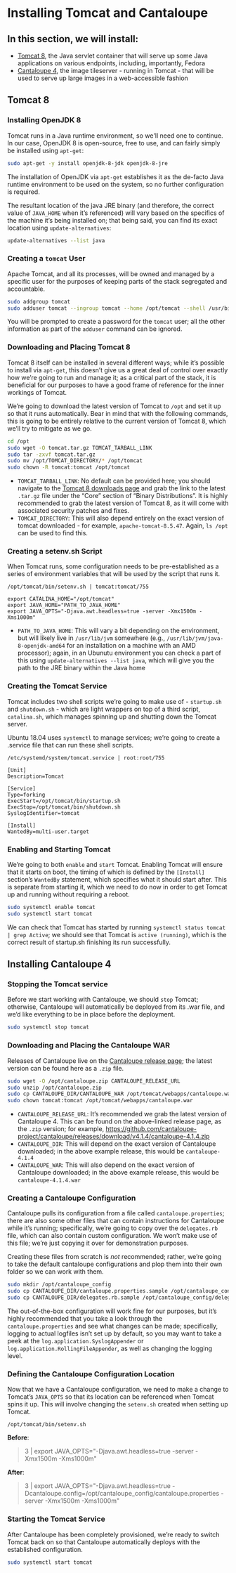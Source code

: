# Installing Tomcat and Cantaloupe

## In this section, we will install:
- [Tomcat 8](https://tomcat.apache.org/download-80.cgi), the Java servlet container that will serve up some Java applications on various endpoints, including, importantly, Fedora
- [Cantaloupe 4](https://cantaloupe-project.github.io/), the image tileserver - running in Tomcat - that will be used to serve up large images in a web-accessible fashion

## Tomcat 8

### Installing OpenJDK 8

Tomcat runs in a Java runtime environment, so we'll need one to continue. In our case, OpenJDK 8 is open-source, free to use, and can fairly simply be installed using `apt-get`:

```bash
sudo apt-get -y install openjdk-8-jdk openjdk-8-jre
```

The installation of OpenJDK via `apt-get` establishes it as the de-facto Java runtime environment to be used on the system, so no further configuration is required.

The resultant location of the java JRE binary (and therefore, the correct value of `JAVA_HOME` when it’s referenced) will vary based on the specifics of the machine it’s being installed on; that being said, you can find its exact location using `update-alternatives`:

```bash
update-alternatives --list java
```

### Creating a `tomcat` User

Apache Tomcat, and all its processes, will be owned and managed by a specific user for the purposes of keeping parts of the stack segregated and accountable.

```bash
sudo addgroup tomcat
sudo adduser tomcat --ingroup tomcat --home /opt/tomcat --shell /usr/bin
```

You will be prompted to create a password for the `tomcat` user; all the other information as part of the `adduser` command can be ignored.

### Downloading and Placing Tomcat 8

Tomcat 8 itself can be installed in several different ways; while it’s possible to install via `apt-get`, this doesn’t give us a great deal of control over exactly how we’re going to run and manage it; as a critical part of the stack, it is beneficial for our purposes to have a good frame of reference for the inner workings of Tomcat.

We’re going to download the latest version of Tomcat to `/opt` and set it up so that it runs automatically. Bear in mind that with the following commands, this is going to be entirely relative to the current version of Tomcat 8, which we’ll try to mitigate as we go.

```bash
cd /opt
sudo wget -O tomcat.tar.gz TOMCAT_TARBALL_LINK
sudo tar -zxvf tomcat.tar.gz
sudo mv /opt/TOMCAT_DIRECTORY/* /opt/tomcat
sudo chown -R tomcat:tomcat /opt/tomcat
```
- `TOMCAT_TARBALL_LINK`: No default can be provided here; you should navigate to the [Tomcat 8 downloads page](https://tomcat.apache.org/download-80.cgi) and grab the link to the latest `.tar.gz` file under the “Core” section of “Binary Distributions”. It is highly recommended to grab the latest version of Tomcat 8, as it will come with associated security patches and fixes.
- `TOMCAT_DIRECTORY`: This will also depend entirely on the exact version of tomcat downloaded - for example, `apache-tomcat-8.5.47`. Again, `ls /opt` can be used to find this.

### Creating a setenv.sh Script

When Tomcat runs, some configuration needs to be pre-established as a series of environment variables that will be used by the script that runs it.

`/opt/tomcat/bin/setenv.sh | tomcat:tomcat/755`
```
export CATALINA_HOME="/opt/tomcat"
export JAVA_HOME="PATH_TO_JAVA_HOME"
export JAVA_OPTS="-Djava.awt.headless=true -server -Xmx1500m -Xms1000m"
```
- `PATH_TO_JAVA_HOME`: This will vary a bit depending on the environment, but will likely live in `/usr/lib/jvm` somewhere (e.g., `/usr/lib/jvm/java-8-openjdk-amd64` for an installation on a machine with an AMD processor); again, in an Ubunutu environment you can check a part of this using `update-alternatives --list java`, which will give you the path to the JRE binary within the Java home

### Creating the Tomcat Service

Tomcat includes two shell scripts we’re going to make use of - `startup.sh` and `shutdown.sh` - which are light wrappers on top of a third script, `catalina.sh`, which manages spinning up and shutting down the Tomcat server.

Ubuntu 18.04 uses `systemctl` to manage services; we’re going to create a .service file that can run these shell scripts.

`/etc/systemd/system/tomcat.service | root:root/755`
```
[Unit]
Description=Tomcat

[Service]
Type=forking
ExecStart=/opt/tomcat/bin/startup.sh
ExecStop=/opt/tomcat/bin/shutdown.sh
SyslogIdentifier=tomcat

[Install]
WantedBy=multi-user.target
```

### Enabling and Starting Tomcat

We’re going to both `enable` and `start` Tomcat. Enabling Tomcat will ensure that it starts on boot, the timing of which is defined by the `[Install]` section’s `WantedBy` statement, which specifies what it should start after. This is separate from starting it, which we need to do now in order to get Tomcat up and running without requiring a reboot.

```bash
sudo systemctl enable tomcat
sudo systemctl start tomcat
```

We can check that Tomcat has started by running `systemctl status tomcat | grep Active`; we should see that Tomcat is `active (running)`, which is the correct result of startup.sh finishing its run successfully.

## Installing Cantaloupe 4

### Stopping the Tomcat service

Before we start working with Cantaloupe, we should `stop` Tomcat; otherwise, Cantaloupe will automatically be deployed from its .war file, and we’d like everything to be in place before the deployment.

```bash
sudo systemctl stop tomcat
```

### Downloading and Placing the Cantaloupe WAR

Releases of Cantaloupe live on the [Cantaloupe release page](https://github.com/cantaloupe-project/cantaloupe/releases); the latest version can be found here as a `.zip` file.

```bash
sudo wget -O /opt/cantaloupe.zip CANTALOUPE_RELEASE_URL
sudo unzip /opt/cantaloupe.zip
sudo cp CANTALOUPE_DIR/CANTALOUPE_WAR /opt/tomcat/webapps/cantaloupe.war
sudo chown tomcat:tomcat /opt/tomcat/webapps/cantaloupe.war
```
- `CANTALOUPE_RELEASE_URL`: It’s recommended we grab the latest version of Cantaloupe 4. This can be found on the above-linked release page, as the `.zip` version; for example, https://github.com/cantaloupe-project/cantaloupe/releases/download/v4.1.4/cantaloupe-4.1.4.zip 
- `CANTALOUPE_DIR`: This will depend on the exact version of Cantaloupe downloaded; in the above example release, this would be `cantaloupe-4.1.4`
- `CANTALOUPE_WAR`: This will also depend on the exact version of Cantaloupe downloaded; in the above example release, this would be `cantaloupe-4.1.4.war`

### Creating a Cantaloupe Configuration

Cantaloupe pulls its configuration from a file called `cantaloupe.properties`; there are also some other files that can contain instructions for Cantaloupe while it’s running; specifically, we’re going to copy over the `delegates.rb` file, which can also contain custom configuration. We won’t make use of this file; we’re just copying it over for demonstration purposes.

Creating these files from scratch is *not* recommended; rather, we’re going to take the default cantaloupe configurations and plop them into their own folder so we can work with them.

```bash
sudo mkdir /opt/cantaloupe_config
sudo cp CANTALOUPE_DIR/cantaloupe.properties.sample /opt/cantaloupe_config/cantaloupe.properties
sudo cp CANTALOUPE_DIR/delegates.rb.sample /opt/cantaloupe_config/delegates.rb
```

The out-of-the-box configuration will work fine for our purposes, but it’s highly recommended that you take a look through the `cantaloupe.properties` and see what changes can be made; specifically, logging to actual logfiles isn’t set up by default, so you may want to take a peek at the `log.application.SyslogAppender` or `log.application.RollingFileAppender`, as well as changing the logging level.

### Defining the Cantaloupe Configuration Location

Now that we have a Cantaloupe configuration, we need to make a change to Tomcat’s `JAVA_OPTS` so that its location can be referenced when Tomcat spins it up. This will involve changing the `setenv.sh` created when setting up Tomcat.

`/opt/tomcat/bin/setenv.sh`

**Before**:
> 3 | export JAVA_OPTS="-Djava.awt.headless=true -server -Xmx1500m -Xms1000m"

**After**:
> 3 | export JAVA_OPTS="-Djava.awt.headless=true -Dcantaloupe.config=/opt/cantaloupe_config/cantaloupe.properties -server -Xmx1500m -Xms1000m"

### Starting the Tomcat Service

After Cantaloupe has been completely provisioned, we’re ready to switch Tomcat back on so that Cantaloupe automatically deploys with the established configuration.

```bash
sudo systemctl start tomcat
```
